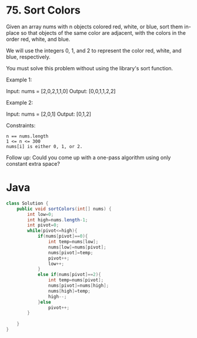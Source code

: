 # 75. Sort Colors

Given an array nums with n objects colored red, white, or blue, sort them in-place so that objects of the same color are adjacent, with the colors in the order red, white, and blue.

We will use the integers 0, 1, and 2 to represent the color red, white, and blue, respectively.

You must solve this problem without using the library's sort function.


Example 1:

Input: nums = [2,0,2,1,1,0]
Output: [0,0,1,1,2,2]

Example 2:

Input: nums = [2,0,1]
Output: [0,1,2]

 

Constraints:

    n == nums.length
    1 <= n <= 300
    nums[i] is either 0, 1, or 2.

 
Follow up: Could you come up with a one-pass algorithm using only constant extra space?

# Java
```java
class Solution {
    public void sortColors(int[] nums) {
        int low=0;
        int high=nums.length-1;
        int pivot=0;
        while(pivot<=high){
            if(nums[pivot]==0){
                int temp=nums[low];
                nums[low]=nums[pivot];
                nums[pivot]=temp;
                pivot++;
                low++;
            }
            else if(nums[pivot]==2){
                int temp=nums[pivot];
                nums[pivot]=nums[high];
                nums[high]=temp;
                high--;
            }else
                pivot++;
        }
        
    }
}
```
